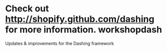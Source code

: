 Check out http://shopify.github.com/dashing for more information.
workshopdash
============

Updates &amp; improvements for the Dashing framework
